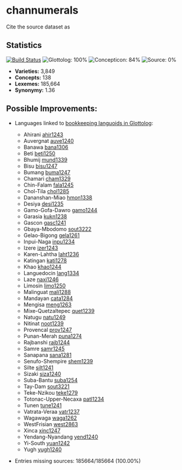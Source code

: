 # channumerals

Cite the source dataset as

> 

## Statistics


[![Build Status](https://travis-ci.org/None.svg?branch=master)](https://travis-ci.org/None)
![Glottolog: 100%](https://img.shields.io/badge/Glottolog-100%25-brightgreen.svg "Glottolog: 100%")
![Concepticon: 84%](https://img.shields.io/badge/Concepticon-84%25-yellowgreen.svg "Concepticon: 84%")
![Source: 0%](https://img.shields.io/badge/Source-0%25-red.svg "Source: 0%")

- **Varieties:** 3,849
- **Concepts:** 138
- **Lexemes:** 185,664
- **Synonymy:** 1.36

## Possible Improvements:

- Languages linked to [bookkeeping languoids in Glottolog](http://glottolog.org/glottolog/glottologinformation#bookkeepinglanguoids):
  - Ahirani [ahir1243](http://glottolog.org/resource/languoid/id/ahir1243)
  - Auvergnat [auve1240](http://glottolog.org/resource/languoid/id/auve1240)
  - Banawa [bana1306](http://glottolog.org/resource/languoid/id/bana1306)
  - Beti [beti1250](http://glottolog.org/resource/languoid/id/beti1250)
  - Bhumij [mund1339](http://glottolog.org/resource/languoid/id/mund1339)
  - Bisu [bisu1247](http://glottolog.org/resource/languoid/id/bisu1247)
  - Bumang [buma1247](http://glottolog.org/resource/languoid/id/buma1247)
  - Chamari [cham1329](http://glottolog.org/resource/languoid/id/cham1329)
  - Chin-Falam [fala1245](http://glottolog.org/resource/languoid/id/fala1245)
  - Chol-Tila [chol1285](http://glottolog.org/resource/languoid/id/chol1285)
  - Dananshan-Miao [hmon1338](http://glottolog.org/resource/languoid/id/hmon1338)
  - Desiya [desi1235](http://glottolog.org/resource/languoid/id/desi1235)
  - Gamo-Gofa-Dawro [gamo1244](http://glottolog.org/resource/languoid/id/gamo1244)
  - Garasia [kukn1238](http://glottolog.org/resource/languoid/id/kukn1238)
  - Gascon [gasc1241](http://glottolog.org/resource/languoid/id/gasc1241)
  - Gbaya-Mbodomo [sout3222](http://glottolog.org/resource/languoid/id/sout3222)
  - Gelao-Bigong [gela1261](http://glottolog.org/resource/languoid/id/gela1261)
  - Inpui-Naga [inpu1234](http://glottolog.org/resource/languoid/id/inpu1234)
  - Izere [izer1243](http://glottolog.org/resource/languoid/id/izer1243)
  - Karen-Lahtha [laht1236](http://glottolog.org/resource/languoid/id/laht1236)
  - Katingan [kati1278](http://glottolog.org/resource/languoid/id/kati1278)
  - Khao [khao1244](http://glottolog.org/resource/languoid/id/khao1244)
  - Languedocin [lang1334](http://glottolog.org/resource/languoid/id/lang1334)
  - Laze [naxi1246](http://glottolog.org/resource/languoid/id/naxi1246)
  - Limosin [limo1250](http://glottolog.org/resource/languoid/id/limo1250)
  - Malinguat [mali1288](http://glottolog.org/resource/languoid/id/mali1288)
  - Mandayan [cata1284](http://glottolog.org/resource/languoid/id/cata1284)
  - Mengisa [meng1263](http://glottolog.org/resource/languoid/id/meng1263)
  - Mixe-Quetzaltepec [quet1239](http://glottolog.org/resource/languoid/id/quet1239)
  - Natugu [natu1249](http://glottolog.org/resource/languoid/id/natu1249)
  - Nitinat [noot1239](http://glottolog.org/resource/languoid/id/noot1239)
  - Provencal [prov1247](http://glottolog.org/resource/languoid/id/prov1247)
  - Punan-Merah [puna1274](http://glottolog.org/resource/languoid/id/puna1274)
  - Rajbanshi [rajb1244](http://glottolog.org/resource/languoid/id/rajb1244)
  - Samre [samr1245](http://glottolog.org/resource/languoid/id/samr1245)
  - Sanapana [sana1281](http://glottolog.org/resource/languoid/id/sana1281)
  - Senufo-Shempire [shem1239](http://glottolog.org/resource/languoid/id/shem1239)
  - Silte [silt1241](http://glottolog.org/resource/languoid/id/silt1241)
  - Sizaki [siza1240](http://glottolog.org/resource/languoid/id/siza1240)
  - Suba-Bantu [suba1254](http://glottolog.org/resource/languoid/id/suba1254)
  - Tay-Dam [sout3221](http://glottolog.org/resource/languoid/id/sout3221)
  - Teke-Nzikou [teke1279](http://glottolog.org/resource/languoid/id/teke1279)
  - Totonac-Upper-Necaxa [patl1234](http://glottolog.org/resource/languoid/id/patl1234)
  - Tunen [tune1241](http://glottolog.org/resource/languoid/id/tune1241)
  - Vatrata-Veraa [vatr1237](http://glottolog.org/resource/languoid/id/vatr1237)
  - Wagawaga [waga1262](http://glottolog.org/resource/languoid/id/waga1262)
  - WestFrisian [west2863](http://glottolog.org/resource/languoid/id/west2863)
  - Xinca [xinc1247](http://glottolog.org/resource/languoid/id/xinc1247)
  - Yendang-Nyandang [yend1240](http://glottolog.org/resource/languoid/id/yend1240)
  - Yi-South [yuan1242](http://glottolog.org/resource/languoid/id/yuan1242)
  - Yugh [yugh1240](http://glottolog.org/resource/languoid/id/yugh1240)


- Entries missing sources: 185664/185664 (100.00%)
